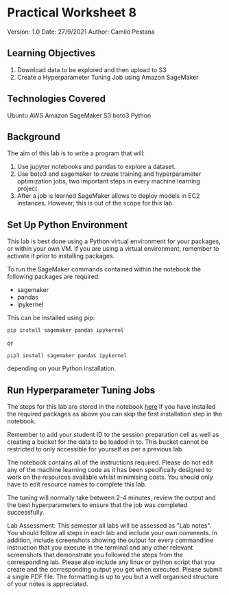 # Practical Worksheet 8

Version: 1.0 Date: 27/9/2021 Author: Camilo Pestana

## Learning Objectives

1. Download data to be explored and then upload to S3
2. Create a Hyperparameter Tuning Job using Amazon SageMaker

## Technologies Covered

Ubuntu
AWS
Amazon SageMaker
S3
boto3
Python

## Background

The aim of this lab is to write a program that will:

1. Use jupyter notebooks and pandas to explore a dataset.
2. Use boto3 and sagemaker to create training and hyperparameter optimization jobs, two important steps in every machine learning project.
3. After a job is learned SageMaker allows to deploy models in EC2 instances. However, this is out of the scope for this lab.

## Set Up Python Environment

This lab is best done using a Python virtual environment for your packages, or within your own VM. If you are using a virtual environment, remember to activate it prior to installing packages.

To run the SageMaker commands contained within the notebook the following packages are required:
- sagemaker
- pandas
- ipykernel

This can be installed using pip:
```
pip install sagemaker pandas ipykernel
```
or
```
pip3 install sagemaker pandas ipykernel
```
depending on your Python installation.

## Run Hyperparameter Tuning Jobs

The steps for this lab are stored in the notebook [here](https://github.com/uwacsp/cits5503/blob/master/Labs/src/LabAI.ipynb)
If you have installed the required packages as above you can skip the first installation step in the notebook.

Remember to add your student ID to the session preparation cell as well as creating a bucket for the data to be loaded in to. This bucket cannot be restricted to only accessible for yourself as per a previous lab.

The notebook contains all of the instructions required. Please do not edit any of the machine learning code as it has been specifically designed to work on the resources available whilst minimising costs. You should only have to edit resource names to complete this lab.

The tuning will normally take between 2-4 minutes, review the output and the best hyperparameters to ensure that the job was completed successfully.


Lab Assessment:
This semester all labs will be assessed as "Lab notes". You should follow all steps in each lab and include your own comments. In addition, include screenshots showing the output for every commandline instruction that you execute in the terminal and any other relevant screenshots that demonstrate you followed the steps from the corresponding lab. Please also include any linux or python script that you create and the corresponding output you get when executed.
Please submit a single PDF file. The formatting is up to you but a well organised structure of your notes is appreciated.











